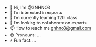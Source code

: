 - 👋 Hi, I’m @GNHNO3
- 👀 I’m interested in esports
- 🌱 I’m currently learning 12th class
- 💞️ I’m looking to collaborate on esports
- 📫 How to reach me gnhno3@gmail.com
- 😄 Pronouns: ...
- ⚡ Fun fact: ...

<!---
GNHNO3/GNHNO3 is a ✨ special ✨ repository because its `README.md` (this file) appears on your GitHub profile.
You can click the Preview link to take a look at your changes.
--->
